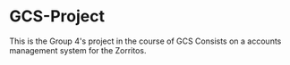 # GCS-Project
This is the Group 4's project in the course of GCS
Consists on a accounts management system for the Zorritos.
